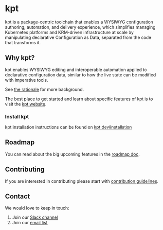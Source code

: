 # kpt

kpt is a package-centric toolchain that enables a WYSIWYG configuration 
authoring, automation, and delivery experience, which simplifies managing
Kubernetes platforms and KRM-driven infrastructure at scale by manipulating
declarative Configuration as Data, separated from the code that transforms it.

## Why kpt?

kpt enables WYSIWYG editing and interoperable automation applied to declarative
configuration data, similar to how the live state can be modified with imperative
tools. 

See [the rationale](https://kpt.dev/guides/rationale) for more background.

The best place to get started and learn about specific features of kpt is 
to visit the [kpt website](https://kpt.dev/).

### Install kpt

kpt installation instructions can be found on 
[kpt.dev/installation](https://kpt.dev/installation/)

## Roadmap

You can read about the big upcoming features in the 
[roadmap doc](/docs/ROADMAP.md).

## Contributing

If you are interested in contributing please start with 
[contribution guidelines](CONTRIBUTING.md).

## Contact

We would love to keep in touch:

1. Join our [Slack channel](https://kubernetes.slack.com/channels/kpt)
1. Join our [email list](https://groups.google.com/forum/?oldui=1#!forum/kpt-users)
